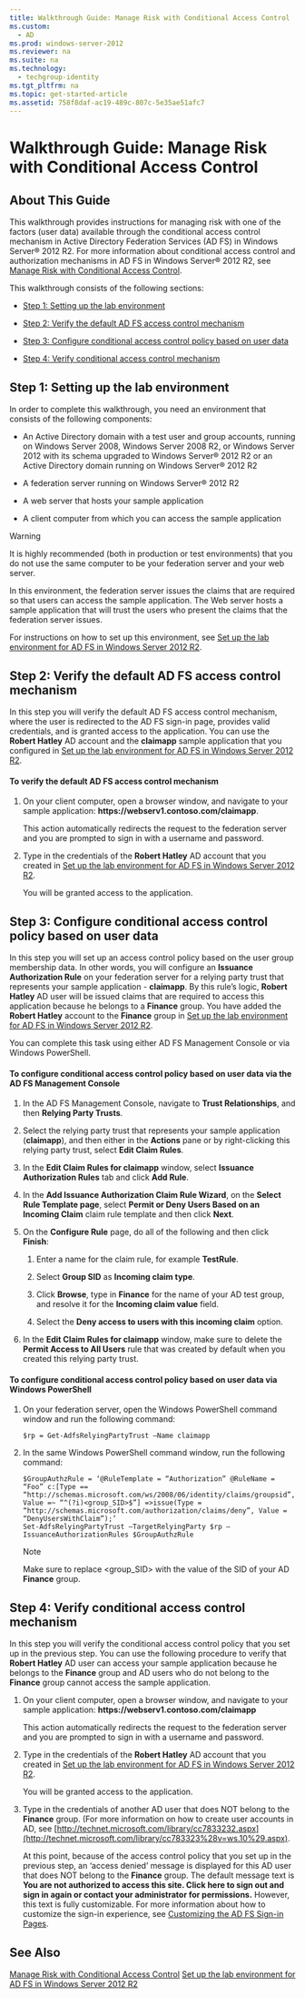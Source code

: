 ```yaml
---
title: Walkthrough Guide: Manage Risk with Conditional Access Control
ms.custom: 
  - AD
ms.prod: windows-server-2012
ms.reviewer: na
ms.suite: na
ms.technology: 
  - techgroup-identity
ms.tgt_pltfrm: na
ms.topic: get-started-article
ms.assetid: 758f8daf-ac19-489c-807c-5e35ae51afc7
---
```

# Walkthrough Guide: Manage Risk with Conditional Access Control

## About This Guide
This walkthrough provides instructions for managing risk with one of the factors \(user data\) available through the conditional access control mechanism in Active Directory Federation Services \(AD FS\) in Windows Server® 2012 R2. For more information about conditional access control and authorization mechanisms in AD FS in Windows Server® 2012 R2, see [Manage Risk with Conditional Access Control](../../ad-fs/get-started/Manage-Risk-with-Conditional-Access-Control.md).

This walkthrough consists of the following sections:

-   [Step 1: Setting up the lab environment](../../ad-fs/get-started/Walkthrough-Guide--Manage-Risk-with-Conditional-Access-Control.md#BKMK_1)

-   [Step 2: Verify the default AD FS access control mechanism](../../ad-fs/get-started/Walkthrough-Guide--Manage-Risk-with-Conditional-Access-Control.md#BKMK_2)

-   [Step 3: Configure conditional access control policy based on user data](../../ad-fs/get-started/Walkthrough-Guide--Manage-Risk-with-Conditional-Access-Control.md#BKMK_3)

-   [Step 4: Verify conditional access control mechanism](../../ad-fs/get-started/Walkthrough-Guide--Manage-Risk-with-Conditional-Access-Control.md#BKMK_4)

## <a name="BKMK_1"></a>Step 1: Setting up the lab environment
In order to complete this walkthrough, you need an environment that consists of the following components:

-   An Active Directory domain with a test user and group accounts, running on Windows Server 2008, Windows Server 2008 R2, or Windows Server 2012 with its schema upgraded to Windows Server® 2012 R2 or an Active Directory domain running on Windows Server® 2012 R2

-   A federation server running on Windows Server® 2012 R2

-   A web server that hosts your sample application

-   A client computer from which you can access the sample application

> [!WARNING]
> It is highly recommended \(both in production or test environments\) that you do not use the same computer to be your federation server and your web server.

In this environment, the federation server issues the claims that are required so that users can access the sample application. The Web server hosts a sample application that will trust the users who present the claims that the federation server issues.

For instructions on how to set up this environment, see [Set up the lab environment for AD FS in Windows Server 2012 R2](../../ad-fs/get-started/Set-up-the-lab-environment-for-AD-FS-in-Windows-Server-2012-R2.md).

## <a name="BKMK_2"></a>Step 2: Verify the default AD FS access control mechanism
In this step you will verify the default AD FS access control mechanism, where the user is redirected to the AD FS sign\-in page, provides valid credentials, and is granted access to the application. You can use the **Robert Hatley** AD account and the **claimapp** sample application that you configured in [Set up the lab environment for AD FS in Windows Server 2012 R2](../../ad-fs/get-started/Set-up-the-lab-environment-for-AD-FS-in-Windows-Server-2012-R2.md).

#### To verify the default AD FS access control mechanism

1.  On your client computer, open a browser window, and navigate to your sample application: **https:\/\/webserv1.contoso.com\/claimapp**.

    This action automatically redirects the request to the federation server and you are prompted to sign in with a username and password.

2.  Type in the credentials of the **Robert Hatley** AD account that you created in [Set up the lab environment for AD FS in Windows Server 2012 R2](../../ad-fs/get-started/Set-up-the-lab-environment-for-AD-FS-in-Windows-Server-2012-R2.md).

    You will be granted access to the application.

## <a name="BKMK_3"></a>Step 3: Configure conditional access control policy based on user data
In this step you will set up an access control policy based on the user group membership data. In other words, you will configure an **Issuance Authorization Rule** on your federation server for a relying party trust that represents your sample application \- **claimapp**. By this rule’s logic, **Robert Hatley** AD user will be issued claims that are required to access this application because he belongs to a **Finance** group. You have added the **Robert Hatley** account to the **Finance** group in [Set up the lab environment for AD FS in Windows Server 2012 R2](../../ad-fs/get-started/Set-up-the-lab-environment-for-AD-FS-in-Windows-Server-2012-R2.md).

You can complete this task using either AD FS Management Console or via Windows PowerShell.

#### To configure conditional access control policy based on user data via the AD FS Management Console

1.  In the AD FS Management Console, navigate to **Trust Relationships**, and then **Relying Party Trusts**.

2.  Select the relying party trust that represents your sample application \(**claimapp**\), and then either in the **Actions** pane or by right\-clicking this relying party trust, select **Edit Claim Rules**.

3.  In the **Edit Claim Rules for claimapp** window, select **Issuance Authorization Rules** tab and click **Add Rule**.

4.  In the **Add Issuance Authorization Claim Rule Wizard**, on the **Select Rule Template page**, select **Permit or Deny Users Based on an Incoming Claim** claim rule template and then click **Next**.

5.  On the **Configure Rule** page, do all of the following and then click **Finish**:

    1.  Enter a name for the claim rule, for example **TestRule**.

    2.  Select **Group SID** as **Incoming claim type**.

    3.  Click **Browse**, type in **Finance** for the name of your AD test group, and resolve it for the **Incoming claim value** field.

    4.  Select the **Deny access to users with this incoming claim** option.

6.  In the **Edit Claim Rules for claimapp** window, make sure to delete the **Permit Access to All Users** rule that was created by default when you created this relying party trust.

#### To configure conditional access control policy based on user data via Windows PowerShell

1.  On your federation server, open the Windows PowerShell command window and run the following command:

    ```
    $rp = Get-AdfsRelyingPartyTrust –Name claimapp

    ```

2.  In the same Windows PowerShell command window, run the following command:

    ```
    $GroupAuthzRule = ‘@RuleTemplate = “Authorization” @RuleName = “Foo” c:[Type == “http://schemas.microsoft.com/ws/2008/06/identity/claims/groupsid”, Value =~ “^(?i)<group_SID>$”] =>issue(Type = “http://schemas.microsoft.com/authorization/claims/deny”, Value = “DenyUsersWithClaim”);’
    Set-AdfsRelyingPartyTrust –TargetRelyingParty $rp –IssuanceAuthorizationRules $GroupAuthzRule

    ```

    > [!NOTE]
    > Make sure to replace <group\_SID> with the value of the SID of your AD **Finance** group.

## <a name="BKMK_4"></a>Step 4: Verify conditional access control mechanism
In this step you will verify the conditional access control policy that you set up in the previous step. You can use the following procedure to verify that **Robert Hatley** AD user can access your sample application because he belongs to the **Finance** group and AD users who do not belong to the **Finance** group cannot access the sample application.

1.  On your client computer, open a browser window, and navigate to your sample application: **https:\/\/webserv1.contoso.com\/claimapp**

    This action automatically redirects the request to the federation server and you are prompted to sign in with a username and password.

2.  Type in the credentials of the **Robert Hatley** AD account that you created in [Set up the lab environment for AD FS in Windows Server 2012 R2](../../ad-fs/get-started/Set-up-the-lab-environment-for-AD-FS-in-Windows-Server-2012-R2.md).

    You will be granted access to the application.

3.  Type in the credentials of another AD user that does NOT belong to the **Finance** group. \(For more information on how to create user accounts in AD, see [http://technet.microsoft.com/library/cc7833232.aspx](http://technet.microsoft.com/library/cc783323%28v=ws.10%29.aspx).

    At this point, because of the access control policy that you set up in the previous step, an ‘access denied’ message is displayed for this AD user that does NOT belong to the **Finance** group. The default message text is **You are not authorized to access this site. Click here to sign out and sign in again or contact your administrator for permissions.** However, this text is fully customizable. For more information about how to customize the sign\-in experience, see [Customizing the AD FS Sign-in Pages](https://technet.microsoft.com/library/dn280950.aspx).

## See Also
[Manage Risk with Conditional Access Control](../../ad-fs/get-started/Manage-Risk-with-Conditional-Access-Control.md)
[Set up the lab environment for AD FS in Windows Server 2012 R2](../../ad-fs/get-started/../../ad-fs/get-started/Set-up-the-lab-environment-for-AD-FS-in-Windows-Server-2012-R2.md)


